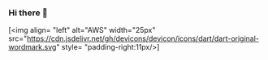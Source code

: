 ### Hi there 👋

<!--
**JaiPasID/JaiPasid** is a ✨ _special_ ✨ repository because its `README.md` (this file) appears on your GitHub profile.

Here are some ideas to get you started:

- 🔭 I’m currently working on ...
- 🌱 I’m currently learning ...
- 👯 I’m looking to collaborate on ...
- 🤔 I’m looking for help with ...
- 💬 Ask me about ...
- 📫 How to reach me: ...
- 😄 Pronouns: ...
- ⚡ Fun fact: ...
-->


[<img align= "left" alt="AWS" width="25px" src="https://cdn.jsdelivr.net/gh/devicons/devicon/icons/dart/dart-original-wordmark.svg" style= "padding-right:11px/>]
